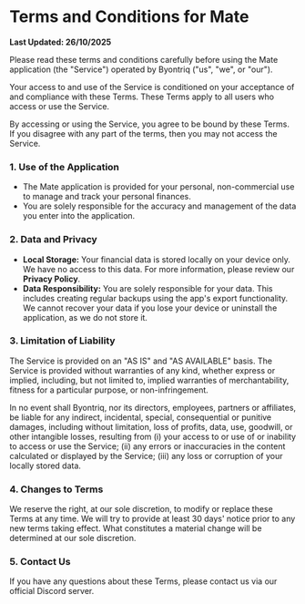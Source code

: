 # Terms and Conditions for Mate

**Last Updated: 26/10/2025**

Please read these terms and conditions carefully before using the Mate application (the "Service") operated by Byontriq ("us", "we", or "our").

Your access to and use of the Service is conditioned on your acceptance of and compliance with these Terms. These Terms apply to all users who access or use the Service.

By accessing or using the Service, you agree to be bound by these Terms. If you disagree with any part of the terms, then you may not access the Service.

### 1. Use of the Application

-   The Mate application is provided for your personal, non-commercial use to manage and track your personal finances.
-   You are solely responsible for the accuracy and management of the data you enter into the application.

### 2. Data and Privacy

-   **Local Storage:** Your financial data is stored locally on your device only. We have no access to this data. For more information, please review our **Privacy Policy**.
-   **Data Responsibility:** You are solely responsible for your data. This includes creating regular backups using the app's export functionality. We cannot recover your data if you lose your device or uninstall the application, as we do not store it.

### 3. Limitation of Liability

The Service is provided on an "AS IS" and "AS AVAILABLE" basis. The Service is provided without warranties of any kind, whether express or implied, including, but not limited to, implied warranties of merchantability, fitness for a particular purpose, or non-infringement.

In no event shall Byontriq, nor its directors, employees, partners or affiliates, be liable for any indirect, incidental, special, consequential or punitive damages, including without limitation, loss of profits, data, use, goodwill, or other intangible losses, resulting from (i) your access to or use of or inability to access or use the Service; (ii) any errors or inaccuracies in the content calculated or displayed by the Service; (iii) any loss or corruption of your locally stored data.

### 4. Changes to Terms

We reserve the right, at our sole discretion, to modify or replace these Terms at any time. We will try to provide at least 30 days' notice prior to any new terms taking effect. What constitutes a material change will be determined at our sole discretion.

### 5. Contact Us

If you have any questions about these Terms, please contact us via our official Discord server.
